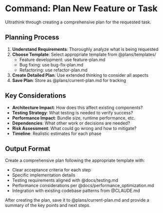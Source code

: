 # Command: Plan New Feature or Task

Ultrathink through creating a comprehensive plan for the requested task.

## Planning Process

1. **Understand Requirements**: Thoroughly analyze what is being requested
2. **Choose Template**: Select appropriate template from @plans/templates/
    - Feature development: use feature-plan.md
    - Bug fixing: use bug-fix-plan.md
    - Refactoring: use refactor-plan.md
3. **Create Detailed Plan**: Use extended thinking to consider all aspects
4. **Save Plan**: Store as @plans/current-plan.md for tracking

## Key Considerations

- **Architecture Impact**: How does this affect existing components?
- **Testing Strategy**: What testing is needed to verify success?
- **Performance Impact**: Bundle size, runtime performance, etc.
- **Dependencies**: What other work or decisions are needed?
- **Risk Assessment**: What could go wrong and how to mitigate?
- **Timeline**: Realistic estimates for each phase

## Output Format

Create a comprehensive plan following the appropriate template with:

- Clear acceptance criteria for each step
- Specific implementation details
- Testing requirements aligned with @docs/testing.md
- Performance considerations per @docs/performance_optimization.md
- Integration with existing codebase patterns from @CLAUDE.md

After creating the plan, save it to @plans/current-plan.md and provide a summary of the key points and next steps.
